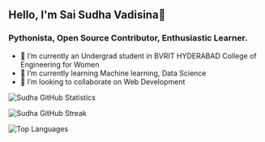 ## Hello, I'm Sai Sudha Vadisina👋
### Pythonista, Open Source Contributor, Enthusiastic Learner.


- 🔭 I’m currently an Undergrad student in BVRIT HYDERABAD College of Engineering for Women
- 🌱 I’m currently learning Machine learning, Data Science
- 👯 I’m looking to collaborate on Web Development


 ![Sudha GitHub Statistics](https://github-readme-stats.vercel.app/api?username=SaiSudhaV&show_icons=true)

 ![Sudha GitHub Streak](https://github-readme-streak-stats.herokuapp.com/?user=SaiSudhaV)

 ![Top Languages](https://github-readme-stats.vercel.app/api/top-langs/?username=SaiSudhaV)
